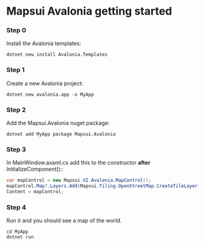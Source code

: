 
# Mapsui Avalonia getting started

### Step 0
Install the Avalonia templates:
```console
dotnet new install Avalonia.Templates
```

### Step 1
Create a new Avalonia project:
```console
dotnet new avalonia.app -o MyApp
```

### Step 2
Add the Mapsui.Avalonia nuget package:
```console
dotnet add MyApp package Mapsui.Avalonia
```

### Step 3
In MainWindow.axaml.cs add this to the constructor **after** InitializeComponent()::
```csharp
var mapControl = new Mapsui.UI.Avalonia.MapControl();
mapControl.Map?.Layers.Add(Mapsui.Tiling.OpenStreetMap.CreateTileLayer());
Content = mapControl;
```

### Step 4
Run it and you should see a map of the world.
```console
cd MyApp
dotnet run
```
